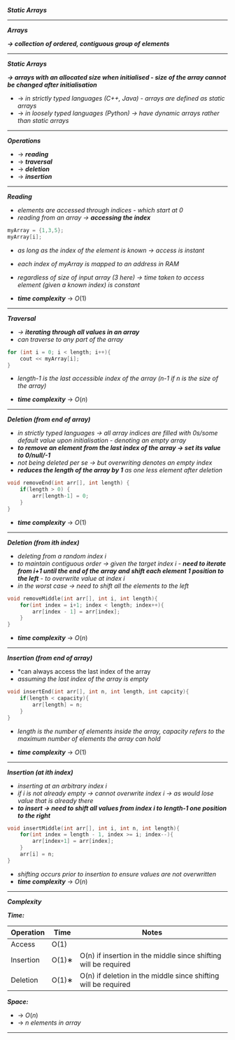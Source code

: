 ***Static Arrays***

- - - 

***Arrays***

***→ collection of ordered, contiguous group of elements***

- - - 

***Static Arrays***

***→ arrays with an allocated size when initialised - size of the array cannot be changed after initialisation***

- → *in strictly typed languages (C++, Java) - arrays are defined as static arrays*
- → *in loosely typed languages (Python) → have dynamic arrays rather than static arrays*

- - - 

***Operations***

- → ***reading***
- → ***traversal***
- → ***deletion***
- → ***insertion***

- - - 

***Reading***

- *elements are accessed through indices - which start at 0*
- *reading from an array → **accessing the index***

```c++
myArray = {1,3,5};
myArray[i];
```

- *as long as the index of the element is known → access is instant*
- *each index of myArray is mapped to an address in RAM*
- *regardless of size of input array (3 here) → time taken to access element (given a known index) is constant*

- ***time complexity*** → $O(1)$

- - -

***Traversal***

- *→ **iterating through all values in an array***
- *can traverse to any part of the array*

```c
for (int i = 0; i < length; i++){
	cout << myArray[i];
}
```

- *length-1 is the last accessible index of the array (n-1 if n is the size of the array)*

- ***time complexity*** → $O(n)$

- - - 

***Deletion (from end of array)***

- *in strictly typed languages → all array indices are filled with 0s/some default value upon initialisation - denoting an empty array*
- ***to remove an element from the last index of the array → set its value to 0/null/-1***
- *not being deleted per se → but overwriting denotes an empty index*
- ***reduces the length of the array by 1** as one less element after deletion*

```c++
void removeEnd(int arr[], int length) {
	if(length > 0) {
		arr[length-1] = 0;
	}
}
```

- ***time complexity*** → $O(1)$

- - - 

***Deletion (from ith index)***

- *deleting from a random index i*
- *to maintain contiguous order → given the target index i - **need to iterate from i+1 until the end of the array and shift each element 1 position to the left** - to overwrite value at index i*
- *in the worst case → need to shift all the elements to the left*

```c++
void removeMiddle(int arr[], int i, int length){
	for(int index = i+1; index < length; index++){
		arr[index - 1] = arr[index];
	}
}
```

- ***time complexity*** → $O(n)$

- - - 

***Insertion (from end of array)***

- *can always access the last index of the array
- *assuming the last index of the array is empty*

```c++
void insertEnd(int arr[], int n, int length, int capcity){
	if(length < capacity){
		arr[length] = n;	
	}
}
```

- *length is the number of elements inside the array, capacity refers to the maximum number of elements the array can hold*

- ***time complexity*** → $O(1)$

- - - 

***Insertion (at ith index)***

- *inserting at an arbitrary index i*
- *if i is not already empty → cannot overwrite index i → as would lose value that is already there*
- ***to insert → need to shift all values from index i to length-1 one position to the right***

```c++
void insertMiddle(int arr[], int i, int n, int length){
	for(int index = length - 1, index >= i; index--){
		arr[index+1] = arr[index];
	}
	arr[i] = n;
}
```

- *shifting occurs prior to insertion to ensure values are not overwritten*
- ***time complexity*** → $O(n)$

- - - 

***Complexity***

***Time:***

|Operation|Time|Notes|
|---|---|---|
|Access|O(1)||
|Insertion|O(1)∗|O(n) if insertion in the middle since shifting will be required|
|Deletion|O(1)∗|O(n) if deletion in the middle since shifting will be required|

***Space:***
- → $O(n)$
- → *n elements in array* 

- - - 
